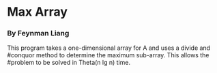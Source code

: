 # Max Array
### By Feynman Liang
This program takes a one-dimensional array for A and uses a divide and
#conquor method to determine the maximum sub-array. This allows the
#problem to be solved in Theta(n lg n) time.
